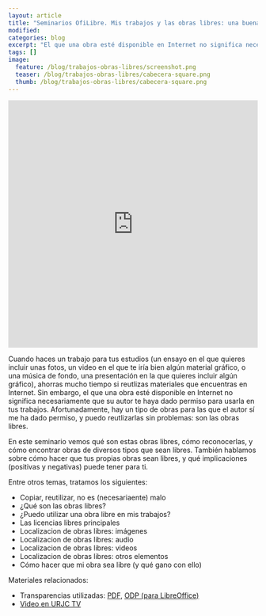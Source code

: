 ```yaml
---
layout: article
title: "Seminarios OfiLibre. Mis trabajos y las obras libres: una buena pareja"
modified:
categories: blog
excerpt: "El que una obra esté disponible en Internet no significa necesariamente que su autor te haya dado permiso para usarla en tus trabajos. Afortunadamente, hay un tipo de obras para las que el autor sí me ha dado permiso, y puedo reutlizarlas sin problemas: son las obras libres."
tags: []
image:
  feature: /blog/trabajos-obras-libres/screenshot.png
  teaser: /blog/trabajos-obras-libres/cabecera-square.png
  thumb: /blog/trabajos-obras-libres/cabecera-square.png
---
```


<iframe src='https://tv.urjc.es/iframe/5fda6c44d68b140e468b4ce3' id='pumukitiframe' frameborder='0' border='0' width='100%' height='500px' allowfullscreen></iframe>

Cuando haces un trabajo para tus estudios (un ensayo en el que quieres incluir unas fotos, un video en el que te iría bien algún material gráfico, o una música de fondo, una presentación en la que quieres incluir algún gráfico), ahorras mucho tiempo si reutlizas materiales que encuentras en Internet. Sin embargo, el que una obra esté disponible en Internet no significa necesariamente que su autor te haya dado permiso para usarla en tus trabajos. Afortunadamente, hay un tipo de obras para las que el autor sí me ha dado permiso, y puedo reutlizarlas sin problemas: son las obras libres.

En este seminario vemos qué son estas obras libres, cómo reconocerlas, y cómo encontrar obras de diversos tipos que sean libres. También hablamos sobre cómo hacer que tus propias obras sean libres, y qué implicaciones (positivas y negativas) puede tener para ti.

Entre otros temas, tratamos los siguientes:

* Copiar, reutilizar, no es (necesariaente) malo
* ¿Qué son las obras libres?
* ¿Puedo utilizar una obra libre en mis trabajos?
* Las licencias libres principales
* Localizacion de obras libres: imágenes
* Localizacion de obras libres: audio
* Localizacion de obras libres: videos
* Localizacion de obras libres: otros elementos
* Cómo hacer que mi obra sea libre (y qué gano con ello)

Materiales relacionados:

* Transparencias utilizadas: [PDF](/transpas/trabajos-obras-libres/Trabajos_Obras_libres.pdf), [ODP (para LibreOffice)](/transpas/trabajos-obras-libres/Trabajos_Obras_libres.odp)
* [Video en URJC TV](https://tv.urjc.es/video/5fda6c44d68b140e468b4ce3)